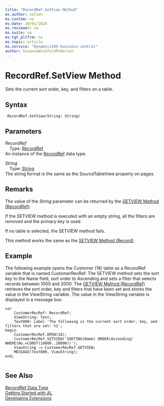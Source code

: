 ```yaml
---
title: "RecordRef.SetView Method"
ms.author: solsen
ms.custom: na
ms.date: 10/01/2020
ms.reviewer: na
ms.suite: na
ms.tgt_pltfrm: na
ms.topic: article
ms.service: "dynamics365-business-central"
author: SusanneWindfeldPedersen
---
```

[//]: # (START>DO_NOT_EDIT)
[//]: # (IMPORTANT:Do not edit any of the content between here and the END>DO_NOT_EDIT.)
[//]: # (Any modifications should be made in the .xml files in the ModernDev repo.)
# RecordRef.SetView Method
Sets the current sort order, key, and filters on a table.


## Syntax
```
 RecordRef.SetView(String: String)
```
## Parameters
*RecordRef*  
&emsp;Type: [RecordRef](recordref-data-type.md)  
An instance of the [RecordRef](recordref-data-type.md) data type.  

*String*  
&emsp;Type: [String](../string/string-data-type.md)  
The string format is the same as the SourceTableView property on pages.  



[//]: # (IMPORTANT: END>DO_NOT_EDIT)

## Remarks  
 The value of the *String* parameter can be returned by the [GETVIEW Method \(RecordRef\)](recordref-getview-method.md).  
  
 If the SETVIEW method is executed with an empty string, all the filters are removed and the primary key is used.  
  
 If no table is selected, the SETVIEW method fails.  
  
 This method works the same as the [SETVIEW Method \(Record\)](../record/record-setview-method.md).  
  
## Example  
 The following example opens the Customer \(18\) table as a RecordRef variable that is named CustomerRecRef. The SETVIEW method sets the sort key to the Name field, sort order to Ascending and sets a filter that selects records between 1000 and 2000. The [GETVIEW Method \(RecordRef\)](recordref-getview-method.md) retrieves the sort order, key and filters that have been set and stores the value in the ViewString variable. The value in the ViewString variable is displayed in a message box. 

```  
var
    CustomerRecRef: RecordRef;
    ViewString: Text;
    Text000: Label 'The following is the current sort order, key, and filters that are set: %1';
begin   
    CustomerRecRef.OPEN(18);  
    CustomerRecRef.SETVIEW('SORTING(Name) ORDER(Ascending) WHERE(No.=CONST(10000..20000))');  
    ViewString := CustomerRecRef.GETVIEW;  
    MESSAGE(Text000, ViewString);  
end;
  
```  

## See Also
[RecordRef Data Type](recordref-data-type.md)  
[Getting Started with AL](../../devenv-get-started.md)  
[Developing Extensions](../../devenv-dev-overview.md)